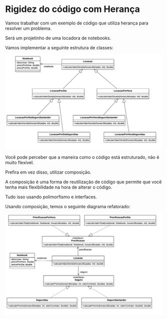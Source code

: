 # Rigidez do código com Herança

Vamos trabalhar com um exemplo de código que utiliza herança para resolver um problema.

Será um projetinho de uma locadora de notebooks.

Vamos implementar a seguinte estrutura de classes:

![Estrutura de classes](./diagrama-de-classes.png)

Você pode perceber que a maneira como o código está estruturado, não é muito flexível.

Prefira em vez disso, utilizar composição.

A composição é uma forma de reutilização de código que permite que você tenha mais flexibilidade na hora de alterar o código.

Tudo isso usando polimorfismo e interfaces.

Usando composição, temos o seguinte diagrama refatorado:

![Diagrama refatorado](./diagrama-de-classes-interfaces.png)